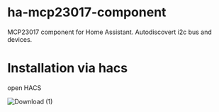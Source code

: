 # ha-mcp23017-component
MCP23017 component for Home Assistant.
Autodiscovert i2c bus and devices.

# Installation via hacs 
open HACS

![Download (1)](https://github.com/Elwinmage/ha-mcp23017-component)



